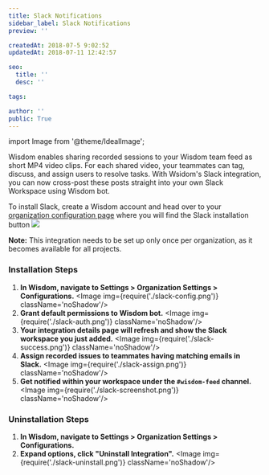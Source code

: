 ```yaml
---
title: Slack Notifications
sidebar_label: Slack Notifications
preview: ''

createdAt: 2018-07-5 9:02:52
updatedAt: 2018-07-11 12:42:57

seo:
  title: ''
  desc: ''

tags:

author: ''
public: True
---
```


import Image from '@theme/IdealImage';


Wisdom enables sharing recorded sessions to your Wisdom team feed as short MP4 video clips. For each shared video, your teammates can tag, discuss, and assign users to resolve tasks. With Wsidom's Slack integration, you can now cross-post these posts straight into your own Slack Workspace using Wisdom bot. 


To install Slack, create a Wisdom account and head over to your [organization configuration page](https://app.getwisdom.io/org/~/configs/info) where you will find the Slack installation button <a href='https://app.getwisdom.io/org/~/configs/info' target='blank' rel='noopener nofollow noreferrer'><img src='https://platform.slack-edge.com/img/add_to_slack@2x.png' className='inlineMini'/></a>

**Note:** This integration needs to be set up only once per organization, as it becomes available for all projects.


### Installation Steps

1. **In Wisdom, navigate to Settings > Organization Settings > Configurations.** <Image img={require('./slack-config.png')} className='noShadow'/><br/>
2. **Grant default permissions to Wisdom bot.** <Image img={require('./slack-auth.png')} className='noShadow'/><br/>
3. **Your integration details page will refresh and show the Slack workspace you just added.** <Image img={require('./slack-success.png')} className='noShadow'/><br/>
4. **Assign recorded issues to teammates having matching emails in Slack.** <Image img={require('./slack-assign.png')} className='noShadow'/><br/>
5. **Get notified within your workspace under the `#wisdom-feed` channel.** <Image img={require('./slack-screenshot.png')} className='noShadow'/><br/>


### Uninstallation Steps

1. **In Wisdom, navigate to Settings > Organization Settings > Configurations.** 
2. **Expand options, click "Uninstall Integration".** <Image img={require('./slack-uninstall.png')} className='noShadow'/>


